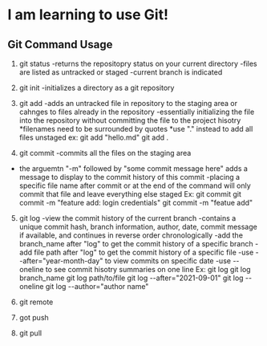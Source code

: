 # I am learning to use Git!

## Git Command Usage

1.  git status
-returns the repositopry status on your current directory
-files are listed as untracked or staged
-current branch is indicated 

2.  git init
-initializes a directory as a git repository

3.  git add <filename>
-adds an untracked file in repository to the staging area or cahnges to files already in the repository
-essentially initializing the file into the repository without committing the file to the project hisotry
*filenames need to be surrounded by quotes
*use "." instead to add all files unstaged
ex:
git add "hello.md"
git add .

4.  git commit 
-commits all the files on the staging area
- the arguemtn "-m" followed by "some commit message here" adds a message to display to the commit history of this commit
-placing a specific file name after commit or at the end of the command will only commit that file and leave everything else staged
Ex:
git commit
git commit -m "feature add: login credentials"
git commit -m "featue add" <filename>

5.  git log
-view the commit history of the current branch
-contains a unique commit hash, branch information, author, date, commit message if available, and continues in reverse order chronologically
-add the branch_name after "log" to get the commit history of a specific branch
-add file path after "log" to get the commit history of a specific file
-use --after="year-month-day" to view commits on specific date
-use --oneline to see commit hisotry summaries on one line
Ex:
git log
git log branch_name
git log path/to/file
git log --after="2021-09-01"
git log --oneline
git log --author="author name"

6.  git remote

7.  got push

8.  git pull







